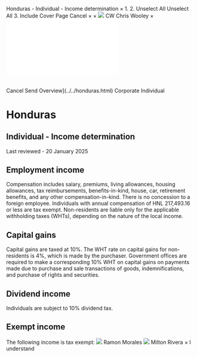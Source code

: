 Honduras - Individual - Income determination
×
1.
2.
Unselect All
Unselect All
3.
Include Cover Page
Cancel
×
×
![](../../-/media/world-wide-tax-summaries/attachments/global---chris-wooley.ashx%3Frev=ac5e5f3223b34096b1afc2a6009c7320&revision=ac5e5f32-23b3-4096-b1af-c2a6009c7320&hash=859B7ADC84DC2CBEC9760E9E6EE7DE6D0A8BFCDF)
CW
Chris Wooley
×
![](income-determination.html)
######
Cancel
Send
Overview](../../honduras.html)
Corporate
Individual
# Honduras
## Individual - Income determination
Last reviewed - 20 January 2025
## Employment income
Compensation includes salary, premiums, living allowances, housing allowances, tax reimbursements, benefits-in-kind, house, car, retirement benefits, and any other compensation-in-kind. There is no concession to a foreign employee.
Individuals with annual compensation of HNL 217,493.16 or less are tax exempt.
Non-residents are liable only for the applicable withholding taxes (WHTs), depending on the nature of the local income.
## Capital gains
Capital gains are taxed at 10%.
The WHT rate on capital gains for non-residents is 4%, which is made by the purchaser. Government offices are required to make a corresponding 10% WHT on capital gains on payments made due to purchase and sale transactions of goods, indemnifications, and purchase of rights and securities.
## Dividend income
Individuals are subject to 10% dividend tax.
## Exempt income
The following income is tax exempt:
![](../../-/media/world-wide-tax-summaries/attachments/honduras---ramon-morales.ashx%3Frev=be65dc7624d949928146b8f578a4c247&revision=be65dc76-24d9-4992-8146-b8f578a4c247&hash=236DF5B70DB65698ABFD3CA7C755924CE0FB95A2)
Ramon Morales
![](../../-/media/world-wide-tax-summaries/attachments/honduras---milton_rivera.ashx%3Frev=833f614bedbd43cd85fbf61b76dabffd&revision=833f614b-edbd-43cd-85fb-f61b76dabffd&hash=F52D76AF9B196F8F1A86E30C9155E73CC3E4C97D)
Milton Rivera
×
I understand